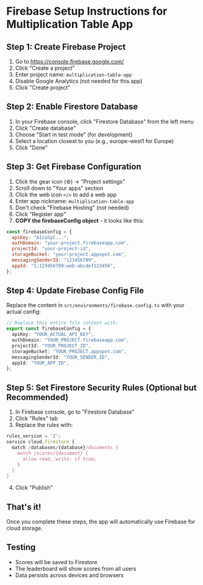 # Firebase Setup Instructions for Multiplication Table App

## Step 1: Create Firebase Project

1. Go to https://console.firebase.google.com/
2. Click "Create a project"
3. Enter project name: `multiplication-table-app`
4. Disable Google Analytics (not needed for this app)
5. Click "Create project"

## Step 2: Enable Firestore Database

1. In your Firebase console, click "Firestore Database" from the left menu
2. Click "Create database"
3. Choose "Start in test mode" (for development)
4. Select a location closest to you (e.g., europe-west1 for Europe)
5. Click "Done"

## Step 3: Get Firebase Configuration

1. Click the gear icon (⚙️) → "Project settings"
2. Scroll down to "Your apps" section
3. Click the web icon `</>` to add a web app
4. Enter app nickname: `multiplication-table-app`
5. Don't check "Firebase Hosting" (not needed)
6. Click "Register app"
7. **COPY the firebaseConfig object** - it looks like this:

```javascript
const firebaseConfig = {
  apiKey: "AIzaSyC...",
  authDomain: "your-project.firebaseapp.com",
  projectId: "your-project-id",
  storageBucket: "your-project.appspot.com",
  messagingSenderId: "123456789",
  appId: "1:123456789:web:abcdef123456",
};
```

## Step 4: Update Firebase Config File

Replace the content in `src/environments/firebase.config.ts` with your actual config:

```typescript
// Replace this entire file content with:
export const firebaseConfig = {
  apiKey: "YOUR_ACTUAL_API_KEY",
  authDomain: "YOUR_PROJECT.firebaseapp.com",
  projectId: "YOUR_PROJECT_ID",
  storageBucket: "YOUR_PROJECT.appspot.com",
  messagingSenderId: "YOUR_SENDER_ID",
  appId: "YOUR_APP_ID",
};
```

## Step 5: Set Firestore Security Rules (Optional but Recommended)

1. In Firebase console, go to "Firestore Database"
2. Click "Rules" tab
3. Replace the rules with:

```javascript
rules_version = '2';
service cloud.firestore {
  match /databases/{database}/documents {
    match /scores/{document} {
      allow read, write: if true;
    }
  }
}
```

4. Click "Publish"

## That's it!

Once you complete these steps, the app will automatically use Firebase for cloud storage.

## Testing

- Scores will be saved to Firestore
- The leaderboard will show scores from all users
- Data persists across devices and browsers
